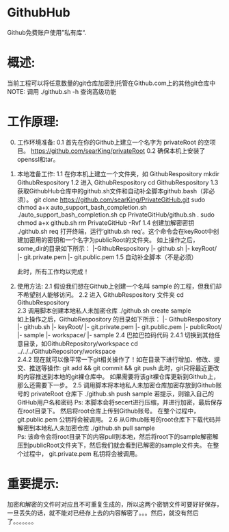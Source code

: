 GithubHub
=========

Github免费账户使用”私有库“.

概述:
=========
当前工程可以将任意数量的git仓库加密到托管在Github.com上的其他git仓库中
NOTE: 调用 ./github.sh -h 查询高级功能


工作原理:
======================
0. 工作环境准备:
	0.1 首先在你的Github上建立一个名字为 privateRoot 的空项目。
		https://github.com/searKing/privateRoot
	0.2 确保本机上安装了openssl和tar。

1. 本地准备工作:
	1.1 在你本机上建立一个文件夹，如 GithubRespository
			mkdir GithubRespository
	1.2 进入 GithubRespository
			cd GithubRespository
	1.3 获取GithubHub仓库中的github.sh文件和自动补全脚本github.bash（非必须）。
			git clone https://github.com/searKing/PrivateGitHub.git
			sudo chmod a+x auto_support_bash_completion.sh
			./auto_support_bash_completion.sh
			cp PrivateGitHub/github.sh .
			sudo chmod a+x github.sh
			rm PrivateGitHub -Rvf
	1.4 创建加解密密钥
			./github.sh req
				打开终端，运行‘github.sh req’。这个命令会在keyRoot中创建加密用的密钥和一个名字为publicRoot的文件夹。
				如上操作之后，some_dir的目录如下所示：
				|-GithubRespository
          			|- github.sh
          			|- keyRoot/
					  |- git.private.pem
					  |- git.public.pem	
	1.5 自动补全脚本（不是必须）
		

	此时，所有工作均以完成！
	
2. 使用方法:
	2.1 假设我们想在Github上创建一个名叫 sample 的工程，但我们却不希望别人能够访问。
	2.2 进入 GithubRespository 文件夹
			cd GithubRespository	
	2.3 调用脚本创建本地私人未加密仓库
		./github.sh create sample	
			如上操作之后，GithubRespository 的目录如下所示：
			|- GithubRespository
          		|- github.sh
          		|- keyRoot/
				  |- git.private.pem
				  |- git.public.pem
          		|- publicRoot/
				  |- sample
          		|- workspace/
				  |- sample
    2.4	巴拉巴拉码代码
    	2.4.1 切换到其他任意目录，如GithubRepository/workspace
			cd ../../../GithubRepository/workspace	
		2.4.2 现在就可以像平常一下git相关操作了！如在目录下进行增加、修改、提交、推送等操作:
			git add && git commit && git push
			此时，git只将最近更改的内容推送到本地的git裸仓库中。
			如果需要将该git裸仓库更新到Github上，那么还需要下一步。
	2.5 调用脚本将本地私人未加密仓库加密存放到Github账号的 privateRoot 仓库下
			./github.sh push sample
				若提示，则输入自己的GitHub用户名和密码
				Ps:
					本脚本会将secert进行压缩，并进行加密，最后保存在root目录下。
					然后将root仓库上传到Github账号。
					在整个过程中，git.public.pem 公钥将会被调用。
	2.6 从Github账号的root仓库下下载代码并解密到本地私人未加密仓库
			./github.sh pull sample					
				Ps:
					该命令会将root目录下的内容pull到本地，然后将root下的sample解密解压到publicRoot文件夹下，然后我们就会看到已解密的sample文件夹。
					在整个过程中， git.private.pem 私钥将会被调用。		 
					 

重要提示:
==========
加密和解密的文件时对应且不可重复生成的，所以这两个密钥文件可要好好保存，一旦丢失的话，就不能对已经存上去的内容解密了。。。然后，就没有然后了。。。。。。。


